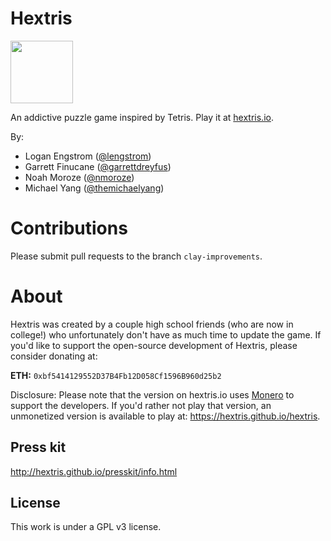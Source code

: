 Hextris
==========

<img src="images/twitter-opengraph.png" width="100px"><br>

An addictive puzzle game inspired by Tetris. Play it at [hextris.io](http://hextris.io).

By:
 - Logan Engstrom ([@lengstrom](http://loganengstrom.com/))
 - Garrett Finucane ([@garrettdreyfus](http://github.com/garrettdreyfus))
 - Noah Moroze ([@nmoroze](http://github.com/nmoroze))
 - Michael Yang ([@themichaelyang](http://github.com/themichaelyang))

# Contributions
Please submit pull requests to the branch `clay-improvements`.

# About
Hextris was created by a couple high school friends (who are now in college!) who unfortunately don't have as much time to update the game. If you'd like to support the open-source development of Hextris, please consider donating at:

**ETH:** `0xbf5414129552D37B4Fb12D058Cf1596B960d25b2`

Disclosure: Please note that the version on hextris.io uses [Monero](http://coinhive.com) to support the developers. If you'd rather not play that version, an unmonetized version is available to play at: https://hextris.github.io/hextris.

## Press kit

http://hextris.github.io/presskit/info.html

## License

This work is under a GPL v3 license.
